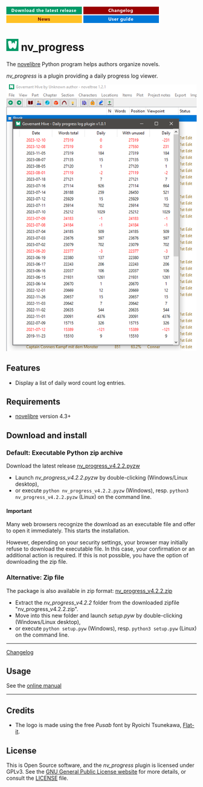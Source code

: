 [![Download the latest release](docs/img/download-button.png)](https://github.com/peter88213/nv_progress/raw/main/dist/nv_progress_v4.2.2.pyzw)
[![Changelog](docs/img/changelog-button.png)](docs/changelog.md)
[![News](docs/img/news-button.png)](https://github.com/peter88213/novelibre/discussions/1)
[![Online help](docs/img/help-button.png)](docs/usage.md)


# ![W](icons/wLogo32.png) nv_progress

The [novelibre](https://github.com/peter88213/novelibre/) Python program helps authors organize novels.  

*nv_progress* is a plugin providing a daily progress log viewer. 

![Screenshot](docs/Screenshots/screen01.png)

## Features

- Display a list of daily word count log entries.

## Requirements

- [novelibre](https://github.com/peter88213/novelibre/) version 4.3+

## Download and install

### Default: Executable Python zip archive

Download the latest release [nv_progress_v4.2.2.pyzw](https://github.com/peter88213/nv_progress/raw/main/dist/nv_progress_v4.2.2.pyzw)

- Launch *nv_progress_v4.2.2.pyzw* by double-clicking (Windows/Linux desktop),
- or execute `python nv_progress_v4.2.2.pyzw` (Windows), resp. `python3 nv_progress_v4.2.2.pyzw` (Linux) on the command line.

#### Important

Many web browsers recognize the download as an executable file and offer to open it immediately. 
This starts the installation.

However, depending on your security settings, your browser may 
initially  refuse  to download the executable file. 
In this case, your confirmation or an additional action is required. 
If this is not possible, you have the option of downloading 
the zip file. 


### Alternative: Zip file

The package is also available in zip format: [nv_progress_v4.2.2.zip](https://github.com/peter88213/nv_progress/raw/main/dist/nv_progress_v4.2.2.zip)

- Extract the *nv_progress_v4.2.2* folder from the downloaded zipfile "nv_progress_v4.2.2.zip".
- Move into this new folder and launch *setup.pyw* by double-clicking (Windows/Linux desktop), 
- or execute `python setup.pyw` (Windows), resp. `python3 setup.pyw` (Linux) on the command line.

---

[Changelog](docs/changelog.md)

## Usage

See the [online manual](docs/usage.md)

---

## Credits

- The logo is made using the free *Pusab* font by Ryoichi Tsunekawa, [Flat-it](http://flat-it.com/).

## License

This is Open Source software, and the *nv_progress* plugin is licensed under GPLv3. See the
[GNU General Public License website](https://www.gnu.org/licenses/gpl-3.0.en.html) for more
details, or consult the [LICENSE](https://github.com/peter88213/nv_progress/blob/main/LICENSE) file.
